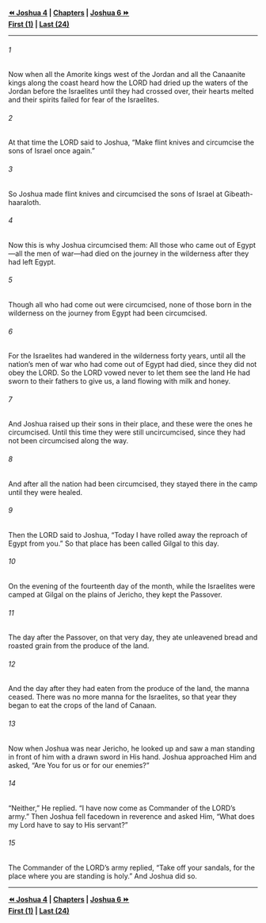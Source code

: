   
**[⏪ Joshua 4](./Joshua%204.md) | [Chapters](./_index.md) | [Joshua 6 ⏩](./Joshua%206.md)**  
**[First (1)](./Joshua%201.md) | [Last (24)](./Joshua%2024.md)**  
  
---  
  
###### 1  
Now when all the Amorite kings west of the Jordan and all the Canaanite kings along the coast heard how the LORD had dried up the waters of the Jordan before the Israelites until they had crossed over, their hearts melted and their spirits failed for fear of the Israelites.  
  
###### 2  
At that time the LORD said to Joshua, “Make flint knives and circumcise the sons of Israel once again.”  
  
###### 3  
So Joshua made flint knives and circumcised the sons of Israel at Gibeath-haaraloth.  
  
###### 4  
Now this is why Joshua circumcised them: All those who came out of Egypt—all the men of war—had died on the journey in the wilderness after they had left Egypt.  
  
###### 5  
Though all who had come out were circumcised, none of those born in the wilderness on the journey from Egypt had been circumcised.  
  
###### 6  
For the Israelites had wandered in the wilderness forty years, until all the nation’s men of war who had come out of Egypt had died, since they did not obey the LORD. So the LORD vowed never to let them see the land He had sworn to their fathers to give us, a land flowing with milk and honey.  
  
###### 7  
And Joshua raised up their sons in their place, and these were the ones he circumcised. Until this time they were still uncircumcised, since they had not been circumcised along the way.  
  
###### 8  
And after all the nation had been circumcised, they stayed there in the camp until they were healed.  
  
###### 9  
Then the LORD said to Joshua, “Today I have rolled away the reproach of Egypt from you.” So that place has been called Gilgal to this day.  
  
###### 10  
On the evening of the fourteenth day of the month, while the Israelites were camped at Gilgal on the plains of Jericho, they kept the Passover.  
  
###### 11  
The day after the Passover, on that very day, they ate unleavened bread and roasted grain from the produce of the land.  
  
###### 12  
And the day after they had eaten from the produce of the land, the manna ceased. There was no more manna for the Israelites, so that year they began to eat the crops of the land of Canaan.  
  
###### 13  
Now when Joshua was near Jericho, he looked up and saw a man standing in front of him with a drawn sword in His hand. Joshua approached Him and asked, “Are You for us or for our enemies?”  
  
###### 14  
“Neither,” He replied. “I have now come as Commander of the LORD’s army.” Then Joshua fell facedown in reverence and asked Him, “What does my Lord have to say to His servant?”  
  
###### 15  
The Commander of the LORD’s army replied, “Take off your sandals, for the place where you are standing is holy.” And Joshua did so.  
  
  
---  
  
**[⏪ Joshua 4](./Joshua%204.md) | [Chapters](./_index.md) | [Joshua 6 ⏩](./Joshua%206.md)**  
**[First (1)](./Joshua%201.md) | [Last (24)](./Joshua%2024.md)**  
  
